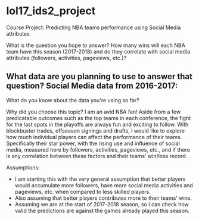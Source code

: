 # lol17_ids2_project
Course Project: Predicting NBA teams performance using Social Media attributes

What is the question you hope to answer?
How many wins will each NBA team have this season (2017-2018) and do they correlate with social media attributes (followers, activities, pageviews, etc.)?

What data are you planning to use to answer that question?
Social Media data from 2016-2017:
- 

What do you know about the data you're using so far?


Why did you choose this topic?
I am an avid NBA fan!
Aside from a few predicatable outcomes such as the top teams in each conference, the fight for the last spots in the playoffs are always fun and exciting to follow. With blockbuster trades, offseason signings and drafts, I would like to explore how much individual players can affect the performance of their teams. Specifically their star power, with the rising use and influence of social media, measured here by followers, activities, pageviews, etc., and if there is any correlation between these factors and their teams' win/loss record.

Assumptions:
* I am starting this with the very general assumption that better players would accumulate more followers, have more social media activities and pageviews, etc. when compared to less skilled players.
* Also assuming that better players contributes more to their teams' wins.
* Assuming we are at the start of 2017-2018 season, so I can check how valid the predictions are against the games already played this season.

